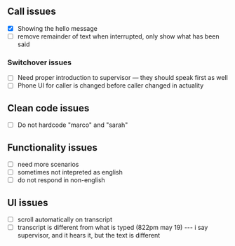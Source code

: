 ## Call issues
- [x] Showing the hello message
- [ ] remove remainder of text when interrupted, only show what has been said

### Switchover issues
- [ ] Need proper introduction to supervisor — they should speak first as well
- [ ] Phone UI for caller is changed before caller changed in actuality

## Clean code issues
- [ ] Do not hardcode "marco" and "sarah"


## Functionality issues
- [ ] need more scenarios
- [ ] sometimes not intepreted as english
- [ ] do not respond in non-english

## UI issues
- [ ] scroll automatically on transcript
- [ ] transcript is different from what is typed (822pm may 19) --- i say supervisor, and it hears it, but the text is different